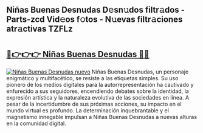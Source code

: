 ## Niñas Buenas Desnudas D𝚎sn𝚞dos filtr𝚊dos - Parts-zcd Vid𝚎os f𝚘tos - N𝚞evas filtr𝚊ciones atr𝚊ctivas TZFLz

# <h2><a href="http://mb1acr.tromn.icu/?c=Ni%c3%b1as+Buenas+Desnudas">🔗👉👉👉 Niñas Buenas Desnudas 🔗🔗</a></h2>

[![Niñas Buenas Desnudas nuevo](https://i.imgur.com/pEAQMta.gif)](http://mb1acr.tromn.icu/?c=Ni%c3%b1as+Buenas+Desnudas)
Niñas Buenas Desnudas, un personaje enigmático y multifacético, se resiste a las etiquetas simples. Su uso pionero de los medios digitales para la autorrepresentación ha cautivado y enfurecido a sus seguidores, encendiendo debates sobre la identidad, la expresión artística y la naturaleza evolutiva de las sociedades en línea. A pesar de la incertidumbre de sus próximas acciones, su impacto en el mundo virtual es profundo. La determinación inquebrantable y el magnetismo innegable impulsan a Niñas Buenas Desnudas a nuevas alturas en la comunidad digital.
